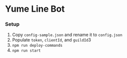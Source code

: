 # Yume Line Bot

### Setup
1. Copy `config-sample.json` and rename it to `config.json`
2. Populate `token`, `clientId`, and `guildId`3
3. `npm run deploy-commands`
4. `npm run start`